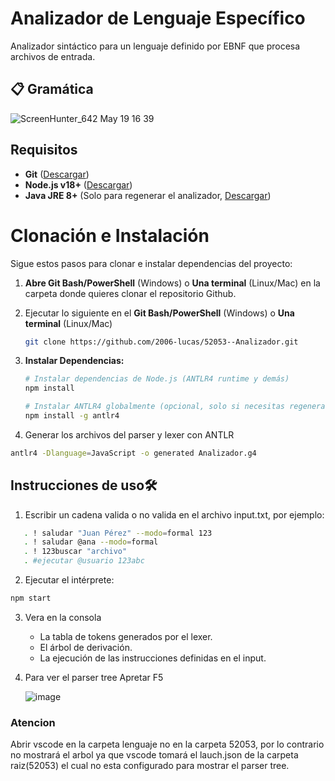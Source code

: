 
# Analizador de Lenguaje Específico

Analizador sintáctico para un lenguaje definido por EBNF que procesa archivos de entrada.

## 📋 Gramática

![ScreenHunter_642 May  19 16 39](https://github.com/user-attachments/assets/c94ba2fe-bbb6-4272-95ef-bb67a87f9be8)


##  Requisitos 

- **Git** ([Descargar](https://git-scm.com/downloads))
- **Node.js v18+** ([Descargar](https://nodejs.org/))
- **Java JRE 8+** (Solo para regenerar el analizador, [Descargar](https://www.java.com/download/))

#  Clonación e Instalación

Sigue estos pasos para clonar e instalar dependencias del proyecto:

1. **Abre Git Bash/PowerShell** (Windows) o **Una terminal** (Linux/Mac) en la carpeta donde quieres clonar el repositorio Github.

2. Ejecutar lo siguiente en el **Git Bash/PowerShell** (Windows) o **Una terminal** (Linux/Mac)
   ```bash
   git clone https://github.com/2006-lucas/52053--Analizador.git
3. **Instalar Dependencias:**
   ```bash
   # Instalar dependencias de Node.js (ANTLR4 runtime y demás)
   npm install

   # Instalar ANTLR4 globalmente (opcional, solo si necesitas regenerar el analizador)
   npm install -g antlr4
 4. Generar los archivos del parser y lexer con ANTLR
```bash
antlr4 -Dlanguage=JavaScript -o generated Analizador.g4

```

## Instrucciones de uso🛠
1. Escribir un cadena valida o no valida en el archivo input.txt, por ejemplo:
```sh
   . ! saludar "Juan Pérez" --modo=formal 123
   . ! saludar @ana --modo=formal
   . ! 123buscar "archivo"
   . #ejecutar @usuario 123abc

```
2. Ejecutar el intérprete:
```sh
npm start
```
3. Vera en la consola

    - La tabla de tokens generados por el lexer.
    - El árbol de derivación.
    - La ejecución de las instrucciones definidas en el input.
   
4. Para ver el parser tree Apretar F5
   
   ![image](https://github.com/user-attachments/assets/fa436cc7-c3d5-459a-83d2-a864b5d88f40)

   
### Atencion
Abrir vscode en la carpeta lenguaje no en la carpeta 52053, por lo contrario no mostrará el arbol ya que vscode tomará el lauch.json de la carpeta raiz(52053) el cual no esta configurado para mostrar el parser tree.
